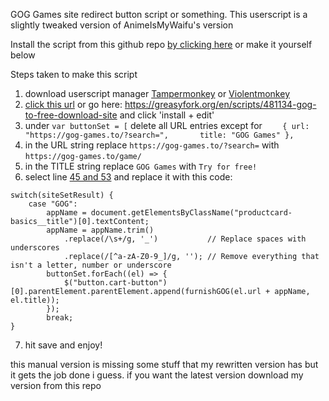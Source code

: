 GOG Games site redirect button script or something.
This userscript is a slightly tweaked version of AnimeIsMyWaifu's version


Install the script from this github repo [by clicking here](https://raw.githubusercontent.com/Smealm/userscripts/refs/heads/main/GOG/Try%20for%20free/GOG%20try%20for%20free.user.js) or make it yourself below


Steps taken to make this script
1. download userscript manager [Tampermonkey](https://www.tampermonkey.net/) or [Violentmonkey](https://violentmonkey.github.io/)
2. [click this url](https://update.greasyfork.org/scripts/481134/GOG%20to%20Free%20Download%20Site.user.js) or go here: https://greasyfork.org/en/scripts/481134-gog-to-free-download-site and click 'install + edit'
3. under `var buttonSet = [` delete all URL entries except for `    { url: "https://gog-games.to/?search=",       title: "GOG Games" },`
4. in the URL string replace `https://gog-games.to/?search=` with `https://gog-games.to/game/`
5. in the TITLE string replace `GOG Games` with `Try for free!`
6. select line [45 and 53](https://files.catbox.moe/jf1h1z.png) and replace it with this code: 
```
switch(siteSetResult) {
    case "GOG":
        appName = document.getElementsByClassName("productcard-basics__title")[0].textContent;
        appName = appName.trim()
            .replace(/\s+/g, '_')           // Replace spaces with underscores
            .replace(/[^a-zA-Z0-9_]/g, ''); // Remove everything that isn't a letter, number or underscore
        buttonSet.forEach((el) => {
            $("button.cart-button")[0].parentElement.parentElement.append(furnishGOG(el.url + appName, el.title));
        });
        break;
}
```
7. hit save and enjoy!

this manual version is missing some stuff that my rewritten version has but it gets the job done i guess. if you want the latest version download my version from this repo



